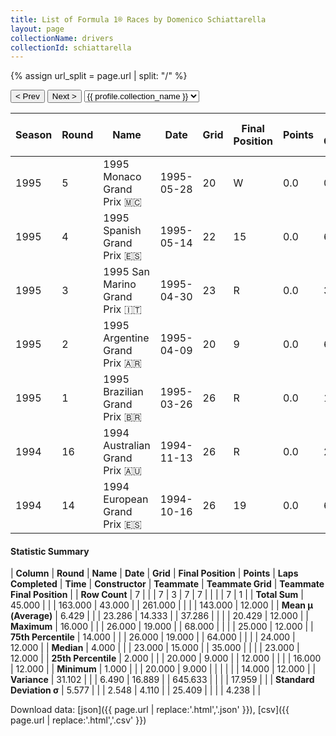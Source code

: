 ```yaml
---
title: List of Formula 1® Races by Domenico Schiattarella
layout: page
collectionName: drivers
collectionId: schiattarella
---
```


{% assign url_split = page.url | split: "/" %}
<div id="collection-navigation">
<button onclick="selector.options[selector.selectedIndex-1].value && (window.location = selector.options[selector.selectedIndex-1].value);">&lt; Prev</button>
<button onclick="selector.options[selector.selectedIndex+1].value && (window.location = selector.options[selector.selectedIndex+1].value);">Next &gt;</button>
<select id="selector" onchange="this.options[this.selectedIndex].value && (window.location = this.options[this.selectedIndex].value);">
  {% for collectionId in site.data[page.collectionName].refs %}
    {% if collectionId == page.collectionId %}
      {% assign selected = "selected" %}
    {% else %}
      {% assign selected = "" %}
    {% endif %}
    {% assign profile = site.data[page.collectionName][collectionId].profile %}
    <option value="/f1/{{ page.collectionName }}/{{ collectionId }}/{{ url_split[4] }}" {{ selected }}>{{ profile.collection_name }}</option>
  {% endfor %}
</select>
</div>

| Season | Round | Name | Date | Grid | Final Position | Points | Laps Completed | Time | Constructor | Teammate | Teammate Grid | Teammate Final Position |
|--|--|--|--|--|--|--|--|--|--|--|--|--|
| 1995 | 5 | 1995 Monaco Grand Prix 🇲🇨 | 1995-05-28 | 20 | W | 0.0 | 0 |   | Simtek 🇬🇧 | [Jos Verstappen 🇳🇱](/f1/drivers/verstappen) | 23 | W |
| 1995 | 4 | 1995 Spanish Grand Prix 🇪🇸 | 1995-05-14 | 22 | 15 | 0.0 | 61 |   | Simtek 🇬🇧 | [Jos Verstappen 🇳🇱](/f1/drivers/verstappen) | 16 | 12 |
| 1995 | 3 | 1995 San Marino Grand Prix 🇮🇹 | 1995-04-30 | 23 | R | 0.0 | 35 |   | Simtek 🇬🇧 | [Jos Verstappen 🇳🇱](/f1/drivers/verstappen) | 17 | R |
| 1995 | 2 | 1995 Argentine Grand Prix 🇦🇷 | 1995-04-09 | 20 | 9 | 0.0 | 68 |   | Simtek 🇬🇧 | [Jos Verstappen 🇳🇱](/f1/drivers/verstappen) | 14 | R |
| 1995 | 1 | 1995 Brazilian Grand Prix 🇧🇷 | 1995-03-26 | 26 | R | 0.0 | 12 |   | Simtek 🇬🇧 | [Jos Verstappen 🇳🇱](/f1/drivers/verstappen) | 24 | R |
| 1994 | 16 | 1994 Australian Grand Prix 🇦🇺 | 1994-11-13 | 26 | R | 0.0 | 21 |   | Simtek 🇬🇧 | [David Brabham 🇦🇺](/f1/drivers/brabham) | 24 | R |
| 1994 | 14 | 1994 European Grand Prix 🇪🇸 | 1994-10-16 | 26 | 19 | 0.0 | 64 |   | Simtek 🇬🇧 | [David Brabham 🇦🇺](/f1/drivers/brabham) | 25 | R |

#### Statistic Summary

| **Column** | **Round** | **Name** | **Date** | **Grid** | **Final Position** | **Points** | **Laps Completed** | **Time** | **Constructor** | **Teammate** | **Teammate Grid** | **Teammate Final Position** |
| **Row Count** | 7 |  |  | 7 | 3 | 7 | 7 |  |  |  | 7 | 1 |
| **Total Sum** | 45.000 |  |  | 163.000 | 43.000 |  | 261.000 |  |  |  | 143.000 | 12.000 |
| **Mean μ (Average)** | 6.429 |  |  | 23.286 | 14.333 |  | 37.286 |  |  |  | 20.429 | 12.000 |
| **Maximum** | 16.000 |  |  | 26.000 | 19.000 |  | 68.000 |  |  |  | 25.000 | 12.000 |
| **75th Percentile** | 14.000 |  |  | 26.000 | 19.000 |  | 64.000 |  |  |  | 24.000 | 12.000 |
| **Median** | 4.000 |  |  | 23.000 | 15.000 |  | 35.000 |  |  |  | 23.000 | 12.000 |
| **25th Percentile** | 2.000 |  |  | 20.000 | 9.000 |  | 12.000 |  |  |  | 16.000 | 12.000 |
| **Minimum** | 1.000 |  |  | 20.000 | 9.000 |  |  |  |  |  | 14.000 | 12.000 |
| **Variance** | 31.102 |  |  | 6.490 | 16.889 |  | 645.633 |  |  |  | 17.959 |  |
| **Standard Deviation σ** | 5.577 |  |  | 2.548 | 4.110 |  | 25.409 |  |  |  | 4.238 |  |

Download data: [json]({{ page.url | replace:'.html','.json' }}), [csv]({{ page.url | replace:'.html','.csv' }})
